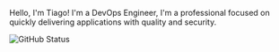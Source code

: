 Hello, I'm Tiago! 
I'm a DevOps Engineer, I'm a professional focused on quickly delivering applications with quality and security.

![GitHub Status](https://github.com/Paulino02/seu_perfil/status)
